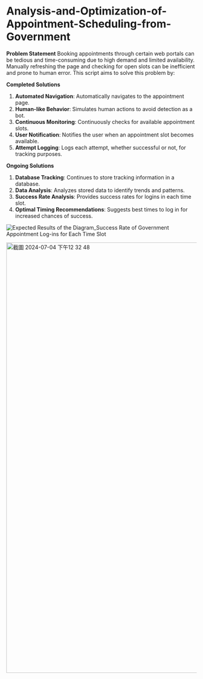 # Analysis-and-Optimization-of-Appointment-Scheduling-from-Government

**Problem Statement**
Booking appointments through certain web portals can be tedious and time-consuming due to high demand and limited availability. Manually refreshing the page and checking for open slots can be inefficient and prone to human error. This script aims to solve this problem by:

**Completed Solutions**
1. **Automated Navigation**: Automatically navigates to the appointment page.
2. **Human-like Behavior**: Simulates human actions to avoid detection as a bot.
3. **Continuous Monitoring**: Continuously checks for available appointment slots.
4. **User Notification**: Notifies the user when an appointment slot becomes available.
5. **Attempt Logging**: Logs each attempt, whether successful or not, for tracking purposes.

   
**Ongoing Solutions**
1. **Database Tracking**: Continues to store tracking information in a database.
2. **Data Analysis**: Analyzes stored data to identify trends and patterns.
3. **Success Rate Analysis**: Provides success rates for logins in each time slot.
4. **Optimal Timing Recommendations**: Suggests best times to log in for increased chances of success.

![Expected Results of the Diagram_Success Rate of Government Appointment Log-ins for Each Time Slot](https://github.com/crazyland2588/Analysis-and-Optimization-of-Appointment-Scheduling-from-Government/assets/171573249/375afe13-e2b1-4d0e-8865-0aada8ed7529)

<img width="1140" alt="截圖 2024-07-04 下午12 32 48" src="https://github.com/crazyland2588/Analysis-and-Optimization-of-Appointment-Scheduling-from-Government/assets/171573249/83639127-9035-4a12-9705-d4a4976046db">



